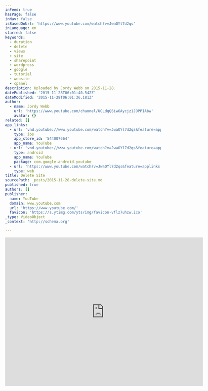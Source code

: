 ```yaml
---
inFeed: true
hasPage: false
inNav: false
isBasedOnUrl: 'https://www.youtube.com/watch?v=JwaOYl7d2qs'
inLanguage: en
starred: false
keywords:
  - duration
  - delete
  - views
  - site
  - sharepoint
  - wordpress
  - google
  - tutorial
  - website
  - cpanel
description: Uploaded by Jordy Webb on 2015-11-28.
datePublished: '2015-11-28T06:01:40.542Z'
dateModified: '2015-11-28T06:01:36.181Z'
author:
  - name: Jordy Webb
    url: 'https://www.youtube.com/channel/UCLdqQ6iw6Aycjz1JOPPIAbw'
    avatar: {}
related: []
app_links:
  - url: 'vnd.youtube://www.youtube.com/watch?v=JwaOYl7d2qs&feature=applinks'
    type: ios
    app_store_id: '544007664'
    app_name: YouTube
  - url: 'vnd.youtube://www.youtube.com/watch?v=JwaOYl7d2qs&feature=applinks'
    type: android
    app_name: YouTube
    package: com.google.android.youtube
  - url: 'https://www.youtube.com/watch?v=JwaOYl7d2qs&feature=applinks'
    type: web
title: Delete Site
sourcePath: _posts/2015-11-28-delete-site.md
published: true
authors: []
publisher:
  name: YouTube
  domain: www.youtube.com
  url: 'https://www.youtube.com/'
  favicon: 'https://s.ytimg.com/yts/img/favicon-vflz7uhzw.ico'
_type: VideoObject
_context: 'http://schema.org'

---
```

<iframe src="https://cdn.embedly.com/widgets/media.html?src=https%3A%2F%2Fwww.youtube.com%2Fembed%2FJwaOYl7d2qs%3Ffeature%3Doembed&amp;url=https%3A%2F%2Fwww.youtube.com%2Fwatch%3Fv%3DJwaOYl7d2qs&amp;image=https%3A%2F%2Fi.ytimg.com%2Fvi%2FJwaOYl7d2qs%2Fhqdefault.jpg&amp;key=b7d04c9b404c499eba89ee7072e1c4f7&amp;type=text%2Fhtml&amp;schema=youtube" width="640" height="480" scrolling="no" frameborder="0" allowfullscreen="allowfullscreen" style=""></iframe>